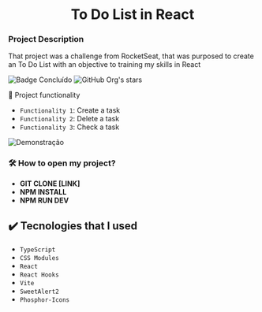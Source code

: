 <h1 align="center">
 To Do List in React
</h1>

<h3>Project Description</h3>
<p>That project was a challenge from RocketSeat, that was purposed to create an To Do List with an objective to training my skills in React</p>

![Badge Concluído](http://img.shields.io/static/v1?label=STATUS&message=DONE&color=GREEN&style=for-the-badge)
![GitHub Org's stars](https://img.shields.io/github/stars/JulioCastro240902?style=social)

 :hammer: Project functionality

- `Functionality 1`: Create a task
- `Functionality 2`: Delete a task
- `Functionality 3`: Check a task

![Demonstração](https://user-images.githubusercontent.com/102335182/221573513-5d72a9ed-69b6-43ed-a9df-25df2e920277.gif)

 <h3>🛠️ How to open my project?</h3>

- **GIT CLONE [LINK]**
- **NPM INSTALL**
- **NPM RUN DEV**

## ✔️ Tecnologies that I used

- ``TypeScript``
- ``CSS Modules``
- ``React``
- ``React Hooks``
- ``Vite``
- ``SweetAlert2``
- ``Phosphor-Icons``
